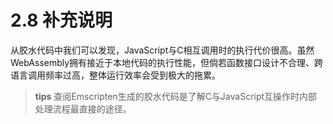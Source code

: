 # 2.8 补充说明

从胶水代码中我们可以发现，JavaScript与C相互调用时的执行代价很高。虽然WebAssembly拥有接近于本地代码的执行性能，但倘若函数接口设计不合理、跨语言调用频率过高，整体运行效率会受到极大的拖累。

> **tips** 查阅Emscripten生成的胶水代码是了解C与JavaScript互操作时内部处理流程最直接的途径。
